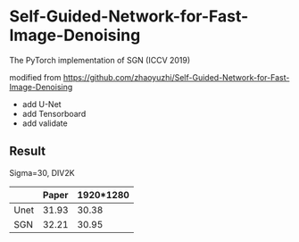 # Self-Guided-Network-for-Fast-Image-Denoising

The PyTorch implementation of SGN (ICCV 2019)
 
modified from https://github.com/zhaoyuzhi/Self-Guided-Network-for-Fast-Image-Denoising

- add U-Net
- add Tensorboard
- add validate

## Result

Sigma=30, DIV2K		
		
|	|Paper|	1920*1280|
|---|---|---|
|Unet|	31.93|	30.38|
|SGN|	32.21|	30.95|	